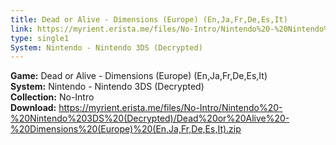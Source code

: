 ```yaml
---
title: Dead or Alive - Dimensions (Europe) (En,Ja,Fr,De,Es,It)
link: https://myrient.erista.me/files/No-Intro/Nintendo%20-%20Nintendo%203DS%20(Decrypted)/Dead%20or%20Alive%20-%20Dimensions%20(Europe)%20(En,Ja,Fr,De,Es,It).zip
type: single1
System: Nintendo - Nintendo 3DS (Decrypted)
---
```

<b>Game:</b> Dead or Alive - Dimensions (Europe) (En,Ja,Fr,De,Es,It)<br>
<b>System:</b> Nintendo - Nintendo 3DS (Decrypted)<br>
<b>Collection:</b> No-Intro<br>
<b>Download:</b> https://myrient.erista.me/files/No-Intro/Nintendo%20-%20Nintendo%203DS%20(Decrypted)/Dead%20or%20Alive%20-%20Dimensions%20(Europe)%20(En,Ja,Fr,De,Es,It).zip